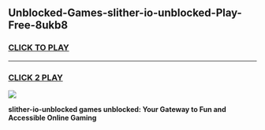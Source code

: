 
## Unblocked-Games-slither-io-unblocked-Play-Free-8ukb8
<h3>
<a href="https://premium76.site?title=slither-io-unblocked&ref=10A">CLICK TO PLAY</a></h3>
<hr>

<h3>
<a href="https://premium76.site?title=slither-io-unblocked&ref=10A">CLICK 2 PLAY</a>
  
</h3>

<a href="https://premium76.site?title=slither-io-unblocked&ref=10A"><img src="https://clearcache.store/games.png"></a>


**slither-io-unblocked games unblocked: Your Gateway to Fun and Accessible Online Gaming**
